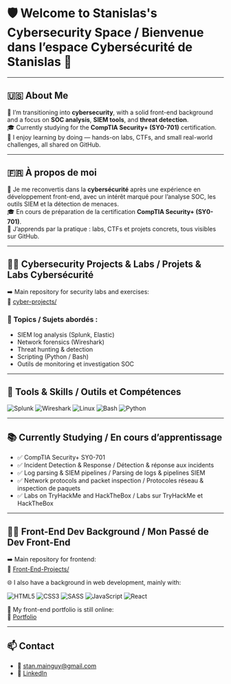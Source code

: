 # 🛡️ Welcome to Stanislas's Cybersecurity Space / Bienvenue dans l’espace Cybersécurité de Stanislas 👋

---

## 🇺🇸 About Me

🎯 I’m transitioning into **cybersecurity**, with a solid front-end background and a focus on **SOC analysis**, **SIEM tools**, and **threat detection**.  
🎓 Currently studying for the **CompTIA Security+ (SY0-701)** certification.  
🧪 I enjoy learning by doing — hands-on labs, CTFs, and small real-world challenges, all shared on GitHub.

---

## 🇫🇷 À propos de moi

🎯 Je me reconvertis dans la **cybersécurité** après une expérience en développement front-end, avec un intérêt marqué pour l’analyse SOC, les outils SIEM et la détection de menaces.  
🎓 En cours de préparation de la certification **CompTIA Security+ (SY0-701)**.  
🧪 J’apprends par la pratique : labs, CTFs et projets concrets, tous visibles sur GitHub.

---

## 👨‍💻 Cybersecurity Projects & Labs / Projets & Labs Cybersécurité

➡️ Main repository for security labs and exercises:  
🔗 [cyber-projects/](https://github.com/StanCyber/cyber-projects)

### 🧩 Topics / Sujets abordés :

- SIEM log analysis (Splunk, Elastic)
- Network forensics (Wireshark)
- Threat hunting & detection
- Scripting (Python / Bash)
- Outils de monitoring et investigation SOC

---

## 🧠 Tools & Skills / Outils et Compétences

![Splunk](https://img.shields.io/badge/-Splunk-000000?style=flat&logo=splunk&logoColor=white)
![Wireshark](https://img.shields.io/badge/-Wireshark-1679A7?style=flat&logo=wireshark&logoColor=white)
![Linux](https://img.shields.io/badge/-Linux-FCC624?style=flat&logo=linux&logoColor=black)
![Bash](https://img.shields.io/badge/-Bash-4EAA25?style=flat&logo=gnubash&logoColor=white)
![Python](https://img.shields.io/badge/-Python-3776AB?style=flat&logo=python&logoColor=white)

---

## 📚 Currently Studying / En cours d’apprentissage

- ✅ CompTIA Security+ SY0-701  
- ✅ Incident Detection & Response / Détection & réponse aux incidents  
- ✅ Log parsing & SIEM pipelines / Parsing de logs & pipelines SIEM  
- ✅ Network protocols and packet inspection / Protocoles réseau & inspection de paquets  
- ✅ Labs on TryHackMe and HackTheBox / Labs sur TryHackMe et HackTheBox  

---

## 🧑‍💻 Front-End Dev Background / Mon Passé de Dev Front-End
➡️ Main repository for frontend:  
🔗 [Front-End-Projects/](https://github.com/Stanislas-Mainguy/Front-End-Projects)

🌐 I also have a background in web development, mainly with:

![HTML5](https://img.shields.io/badge/-HTML5-E34F26?style=flat&logo=html5&logoColor=white)
![CSS3](https://img.shields.io/badge/-CSS3-1572B6?style=flat&logo=css3)
![SASS](https://img.shields.io/badge/-SASS-CC6699?style=flat&logo=sass&logoColor=white)
![JavaScript](https://img.shields.io/badge/-JavaScript-F7DF1E?style=flat&logo=javascript&logoColor=black)
![React](https://img.shields.io/badge/-React-61DAFB?style=flat&logo=react&logoColor=black)

📁 My front-end portfolio is still online:  
🔗 [Portfolio](https://stanislas-portfolio.netlify.app/)

---

## 📫 Contact

- 📧 [stan.mainguy@gmail.com](mailto:stan.mainguy@gmail.com)  
- 🔗 [LinkedIn](https://www.linkedin.com/in/stanislas-m-322a972b3/)
